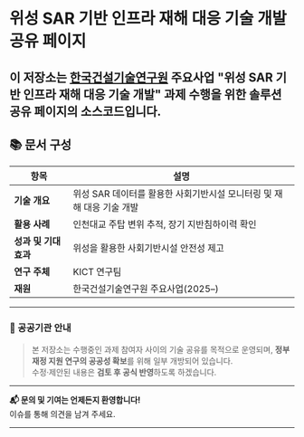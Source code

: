 # 위성 SAR 기반 인프라 재해 대응 기술 개발 공유 페이지

이 저장소는 [한국건설기술연구원](https://www.kict.re.kr) 주요사업 "위성 SAR 기반 인프라 재해 대응 기술 개발" 과제 수행을 위한 솔루션 공유 페이지의 소스코드입니다.
---

## 📚 문서 구성

| 항목 | 설명 |
|------|------|
| **기술 개요** | 위성 SAR 데이터를 활용한 사회기반시설 모니터링 및 재해 대응 기술 개발 |
| **활용 사례** | 인천대교 주탑 변위 추적, 장기 지반침하이력 확인 |
| **성과 및 기대효과** | 위성을 활용한 사회기반시설 안전성 제고 |
| **연구 주체** | KICT 연구팀 |
| **재원** | 한국건설기술연구원 주요사업(2025–) |

---

### 📌 공공기관 안내

> 본 저장소는 수행중인 과제 참여자 사이의 기술 공유를 목적으로 운영되며,
> **정부 재정 지원 연구의 공공성 확보**를 위해 일부 개방되어 있습니다.  
> 수정·제안된 내용은 **검토 후 공식 반영**하도록 하겠습니다.

---

**📬 문의 및 기여는 언제든지 환영합니다!**  
이슈를 통해 의견을 남겨 주세요.

---

